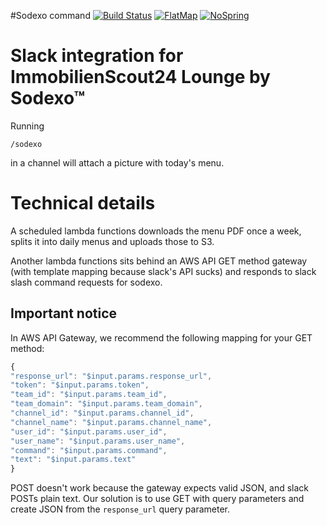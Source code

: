 #Sodexo command
[![Build Status](https://travis-ci.org/ImmobilienScout24/slack-sodexo.svg?branch=master)](https://travis-ci.org/ImmobilienScout24/slack-sodexo)
[![FlatMap](https://img.shields.io/badge/flatmap-certified-brightgreen.svg)](https://github.com/ImmobilienScout24/slack-sodexo)
[![NoSpring](https://img.shields.io/badge/spring-absent-brightgreen.svg)](https://github.com/ImmobilienScout24/slack-sodexo)

# Slack integration for ImmobilienScout24 Lounge by Sodexo™
Running

```irc
/sodexo
```

in a channel will attach a picture with today's menu.

# Technical details
A scheduled lambda functions downloads the menu PDF once a week, splits it into daily menus and uploads those to S3.

Another lambda functions sits behind an AWS API GET method gateway (with template mapping because slack's API sucks) and responds to slack slash command requests for sodexo.

## Important notice
In AWS API Gateway, we recommend the following mapping for your GET method:

```javascript
{
"response_url": "$input.params.response_url",
"token": "$input.params.token",
"team_id": "$input.params.team_id",
"team_domain": "$input.params.team_domain",
"channel_id": "$input.params.channel_id",
"channel_name": "$input.params.channel_name",
"user_id": "$input.params.user_id",
"user_name": "$input.params.user_name",
"command": "$input.params.command",
"text": "$input.params.text"
}
```

POST doesn't work because the gateway expects valid JSON, and slack POSTs plain text. Our solution is to use GET with query parameters and create JSON from the `response_url` query parameter.
